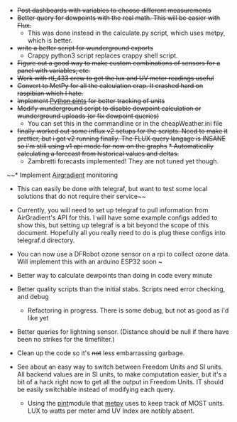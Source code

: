 * ~~Post dashboards with variables to choose different measurements~~
* ~~Better query for dewpoints with the real math.  This will be easier with Flux.~~
  * This was done instead in the calculate.py script, which uses metpy, which is better.
* ~~write a better script for wunderground exports~~
  * Crappy python3 script replaces crappy shell script.
* ~~Figure out a good way to make custom combinations of sensors for a panel with variables, etc.~~
* ~~Work with rtl_433 crew to get the lux and UV meter readings useful~~
* ~~Convert to MetPy for all the calculation crap.  It crashed hard on raspibian which I hate.~~
* ~~Implement [Python pints](https://pypi.org/project/Pint/) for better tracking of units~~
* ~~Modify wunderground script to disable dewpoint calculation or wunderground uploads (or fix dewpoint queries)~~
  * You can set this in the commandline or in the cheapWeather.ini file 
* ~~finally worked out some influx v2 setups for the scripts.  Need to make it prettier, but i got v2 running finally.  The FLUX query langage is INSANE so i'm still using v1 api mode for now on the graphs~~
  ~~* Automatically calculating a forecast from historical values and deltas.~~
  * Zambretti forecasts implemented!  They are not tuned yet though.

~~* Implement [Airgradient](https://www.airgradient.com) monitoring
  * This can easily be done with telegraf, but want to test some local solutions that do not require their service~~
  * Currently, you will need to set up telegraf to pull information from AirGradient's API for this.  I will have some example configs added to show this, but setting up telegraf is a bit beyond the scope of this document.  Hopefully all you really need to do is plug these configs into telegraf.d directory.
  * You can now use a DFRobot ozone sensor on a rpi to collect ozone data.  Will implement this with an arduino ESP32 soon
~

* Better way to calculate dewpoints than doing in code every minute
* Better quality scripts than the initial stabs.  Scripts need error checking, and debug
  * Refactoring in progress.  There is some debug, but not as good as i'd like yet 
* Better queries for lightning sensor.  (Distance should be null if there
  have been no strikes for the timefilter.)
* Clean up the code so it's ~~not~~ less embarrassing garbage.
* See about an easy way to switch between Freedom Units and SI units.  All backend values are in SI units, to make computation easier, but it's a bit of a hack right now to get all the output in Freedom Units.  IT should be easily switchable instead of modifying each query.  
   * Using the [pint](https://pypi.org/project/Pint/)module that [metpy](https://pypi.org/project/MetPy/) uses to keep track of MOST units.  LUX to watts per meter amd UV Index are notibly absent.
